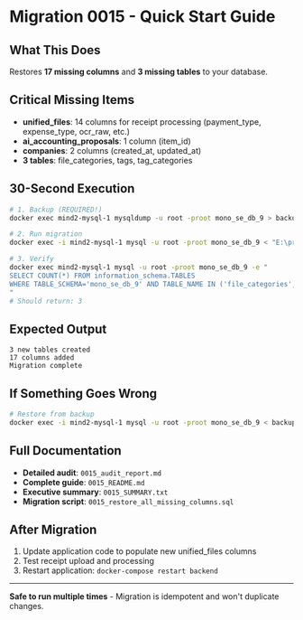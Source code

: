 # Migration 0015 - Quick Start Guide

## What This Does
Restores **17 missing columns** and **3 missing tables** to your database.

## Critical Missing Items
- **unified_files**: 14 columns for receipt processing (payment_type, expense_type, ocr_raw, etc.)
- **ai_accounting_proposals**: 1 column (item_id)
- **companies**: 2 columns (created_at, updated_at)
- **3 tables**: file_categories, tags, tag_categories

## 30-Second Execution

```bash
# 1. Backup (REQUIRED!)
docker exec mind2-mysql-1 mysqldump -u root -proot mono_se_db_9 > backup_$(date +%Y%m%d_%H%M%S).sql

# 2. Run migration
docker exec -i mind2-mysql-1 mysql -u root -proot mono_se_db_9 < "E:\projects\Mind2\database\migrations\0015_restore_all_missing_columns.sql"

# 3. Verify
docker exec mind2-mysql-1 mysql -u root -proot mono_se_db_9 -e "
SELECT COUNT(*) FROM information_schema.TABLES
WHERE TABLE_SCHEMA='mono_se_db_9' AND TABLE_NAME IN ('file_categories','tags','tag_categories');
"
# Should return: 3
```

## Expected Output
```
3 new tables created
17 columns added
Migration complete
```

## If Something Goes Wrong
```bash
# Restore from backup
docker exec -i mind2-mysql-1 mysql -u root -proot mono_se_db_9 < backup_TIMESTAMP.sql
```

## Full Documentation
- **Detailed audit**: `0015_audit_report.md`
- **Complete guide**: `0015_README.md`
- **Executive summary**: `0015_SUMMARY.txt`
- **Migration script**: `0015_restore_all_missing_columns.sql`

## After Migration
1. Update application code to populate new unified_files columns
2. Test receipt upload and processing
3. Restart application: `docker-compose restart backend`

---
**Safe to run multiple times** - Migration is idempotent and won't duplicate changes.
